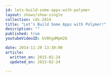 ```yaml
---
id: lets-build-some-apps-with-polymer
layout: shows/show-single
collection: cds-2014
title: "Let’s Build Some Apps with Polymer!"
description: ""
published: true
youtubeVideoID: kV0hgdMpH28

date: 2014-11-20 13:30:00
article:
  written_on: 2015-02-24
  updated_on: 2015-02-24

---
```

